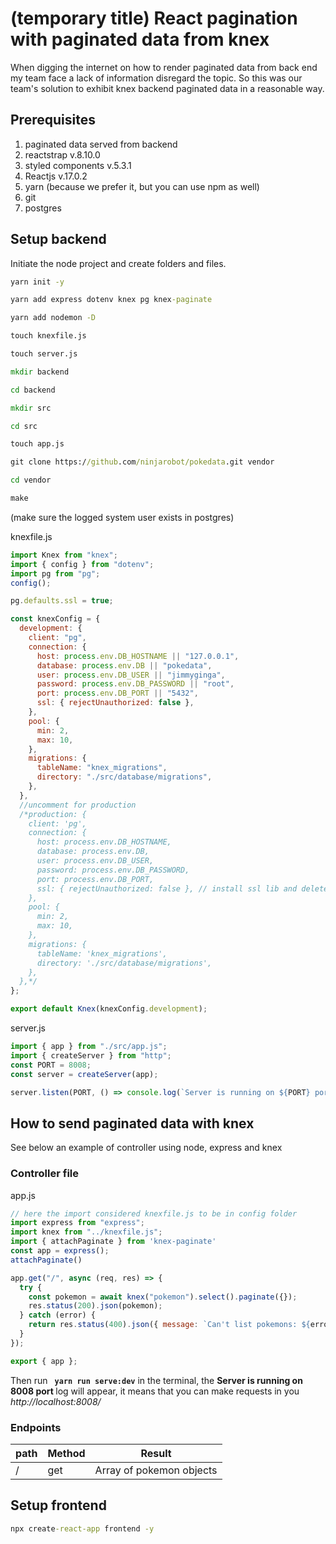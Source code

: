 # (temporary title) React pagination with paginated data from knex

When digging the internet on how to render paginated data from back end my team face a lack of information disregard the topic. So this was our team's solution to exhibit knex backend paginated data in a reasonable way.

## Prerequisites

1. paginated data served from backend
2. reactstrap v.8.10.0
3. styled components v.5.3.1
4. Reactjs v.17.0.2
5. yarn (because we prefer it, but you can use npm as well)
6. git
7. postgres

## Setup backend

Initiate the node project and create folders and files.

```cmd
yarn init -y

yarn add express dotenv knex pg knex-paginate

yarn add nodemon -D

touch knexfile.js

touch server.js

mkdir backend

cd backend

mkdir src

cd src

touch app.js

git clone https://github.com/ninjarobot/pokedata.git vendor

cd vendor

make

```
(make sure the logged system user exists in postgres)

knexfile.js

```js
import Knex from "knex";
import { config } from "dotenv";
import pg from "pg";
config();

pg.defaults.ssl = true;

const knexConfig = {
  development: {
    client: "pg",
    connection: {
      host: process.env.DB_HOSTNAME || "127.0.0.1",
      database: process.env.DB || "pokedata",
      user: process.env.DB_USER || "jimmyginga",
      password: process.env.DB_PASSWORD || "root",
      port: process.env.DB_PORT || "5432",
      ssl: { rejectUnauthorized: false },
    },
    pool: {
      min: 2,
      max: 10,
    },
    migrations: {
      tableName: "knex_migrations",
      directory: "./src/database/migrations",
    },
  },
  //uncomment for production
  /*production: {
    client: 'pg',
    connection: {
      host: process.env.DB_HOSTNAME,
      database: process.env.DB,
      user: process.env.DB_USER,
      password: process.env.DB_PASSWORD,
      port: process.env.DB_PORT,
      ssl: { rejectUnauthorized: false }, // install ssl lib and delete line
    },
    pool: {
      min: 2,
      max: 10,
    },
    migrations: {
      tableName: 'knex_migrations',
      directory: './src/database/migrations',
    },
  },*/
};

export default Knex(knexConfig.development);
```

server.js

```js
import { app } from "./src/app.js";
import { createServer } from "http";
const PORT = 8008;
const server = createServer(app);

server.listen(PORT, () => console.log(`Server is running on ${PORT} port`));
```

## How to send paginated data with knex

See below an example of controller using node, express and knex

### Controller file

app.js

```js
// here the import considered knexfile.js to be in config folder
import express from "express";
import knex from "../knexfile.js";
import { attachPaginate } from 'knex-paginate'
const app = express();
attachPaginate()

app.get("/", async (req, res) => {
  try {
    const pokemon = await knex("pokemon").select().paginate({});
    res.status(200).json(pokemon);
  } catch (error) {
    return res.status(400).json({ message: `Can't list pokemons: ${error}` });
  }
});

export { app };
```

Then run <b>``` yarn run serve:dev```</b> in the terminal, the <b>Server is running on 8008 port </b> log will appear, it means that you can make requests in you <i>http://localhost:8008/</i>

### Endpoints
| path        | Method   |Result                   |
| ------------|----------|-------------------------|
| /           | get      |Array of pokemon objects |

## Setup frontend

```cmd
npx create-react-app frontend -y
```